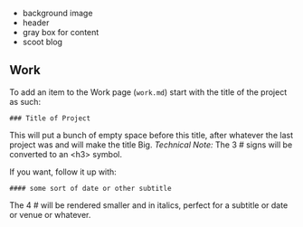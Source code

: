 - background image
- header
- gray box for content
- scoot blog

## Work

To add an item to the Work page (`work.md`) start with the title of the project as such:

```
### Title of Project
```

This will put a bunch of empty space before this title, after whatever the last project was and will make the title Big. _Technical Note:_ The 3 # signs will be converted to an &lt;h3&gt; symbol.

If you want, follow it up with:

```
#### some sort of date or other subtitle
```

The 4 # will be rendered smaller and in italics, perfect for a subtitle or date or venue or whatever.